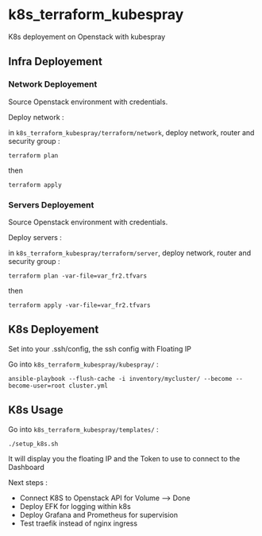 # k8s_terraform_kubespray
K8s deployement on Openstack with  kubespray

## Infra Deployement

### Network Deployement
Source Openstack environment with credentials.

Deploy network :

in `k8s_terraform_kubespray/terraform/network`, deploy network, router and security group :
```
terraform plan
```
then
```
terraform apply
```

### Servers Deployement
Source Openstack environment with credentials.

Deploy servers  :

in `k8s_terraform_kubespray/terraform/server`, deploy network, router and security group :
```
terraform plan -var-file=var_fr2.tfvars
```
then
```
terraform apply -var-file=var_fr2.tfvars
```

## K8s Deployement

Set into your .ssh/config, the ssh config with Floating IP

Go into `k8s_terraform_kubespray/kubespray/` :
```
ansible-playbook --flush-cache -i inventory/mycluster/ --become --become-user=root cluster.yml
```

## K8s Usage


Go into `k8s_terraform_kubespray/templates/` :
```
./setup_k8s.sh
```

It will display you the floating IP and the Token to use to connect to the Dashboard


Next steps :
* Connect K8S to Openstack API for Volume --> Done 
* Deploy EFK for logging within k8s
* Deploy Grafana and Prometheus for supervision
* Test traefik instead of nginx ingress
